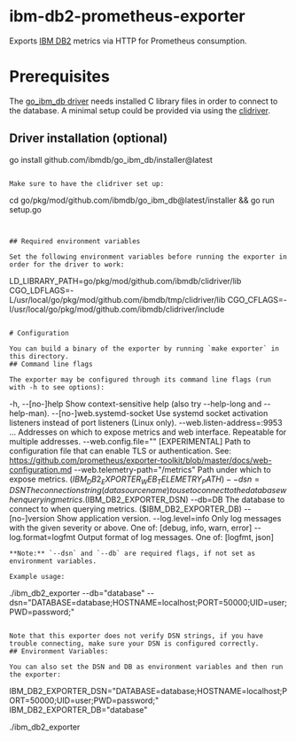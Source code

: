 # **ibm-db2-prometheus-exporter**
Exports [IBM DB2](https://www.ibm.com/products/db2/database?utm_content=SRCWW&p1=Search&p4=43700074899141970&p5=e&gclid=CjwKCAjw1YCkBhAOEiwA5aN4ARNs41KBBnhWj6dwPb2TECYFb3E_InKMe6mdSMBIPqJ4NWPsoqyIuRoCQmkQAvD_BwE&gclsrc=aw.ds) metrics via HTTP for Prometheus consumption.

# Prerequisites

The [go_ibm_db driver](https://github.com/ibmdb/go_ibm_db) needs installed C library files in order to connect to the database. A minimal setup could be provided via using the [clidriver](https://github.com/ibmdb/go_ibm_db/blob/master/installer/setup.go).
## Driver installation (optional)

go install github.com/ibmdb/go_ibm_db/installer@latest
```

Make sure to have the clidriver set up:
```
cd go/pkg/mod/github.com/ibmdb/go_ibm_db\@latest/installer && go run setup.go
```


## Required environment variables

Set the following environment variables before running the exporter in order for the driver to work:

```
LD_LIBRARY_PATH=go/pkg/mod/github.com/ibmdb/clidriver/lib
CGO_LDFLAGS=-L/usr/local/go/pkg/mod/github.com/ibmdb/tmp/clidriver/lib
CGO_CFLAGS=-I/usr/local/go/pkg/mod/github.com/ibmdb/clidriver/include
```

# Configuration

You can build a binary of the exporter by running `make exporter` in this directory.
## Command line flags

The exporter may be configured through its command line flags (run with -h to see options):
```
  -h, --[no-]help                Show context-sensitive help (also try --help-long and --help-man).
      --[no-]web.systemd-socket  Use systemd socket activation listeners instead of port listeners (Linux only).
      --web.listen-address=:9953 ...
                                 Addresses on which to expose metrics and web interface. Repeatable for multiple
                                 addresses.
      --web.config.file=""       [EXPERIMENTAL] Path to configuration file
                                 that can enable TLS or authentication. See:
                                 https://github.com/prometheus/exporter-toolkit/blob/master/docs/web-configuration.md
      --web.telemetry-path="/metrics"
                                 Path under which to expose metrics. ($IBM_DB2_EXPORTER_WEB_TELEMETRY_PATH)
      --dsn=DSN                  The connection string (data source name) to use to connect to the database when
                                 querying metrics. ($IBM_DB2_EXPORTER_DSN)
      --db=DB                    The database to connect to when querying metrics. ($IBM_DB2_EXPORTER_DB)
      --[no-]version             Show application version.
      --log.level=info           Only log messages with the given severity or above. One of: [debug, info, warn,
                                 error]
      --log.format=logfmt        Output format of log messages. One of: [logfmt, json]
```
**Note:** `--dsn` and `--db` are required flags, if not set as environment variables.

Example usage:
```
./ibm_db2_exporter --db="database" --dsn="DATABASE=database;HOSTNAME=localhost;PORT=50000;UID=user;PWD=password;"
```

Note that this exporter does not verify DSN strings, if you have trouble connecting, make sure your DSN is configured correctly. 
## Environment Variables:

You can also set the DSN and DB as environment variables and then run the exporter:  
```
IBM_DB2_EXPORTER_DSN="DATABASE=database;HOSTNAME=localhost;PORT=50000;UID=user;PWD=password;"  
IBM_DB2_EXPORTER_DB="database"  

./ibm_db2_exporter
```
